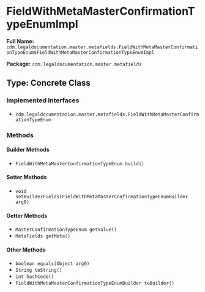 # FieldWithMetaMasterConfirmationTypeEnumImpl

**Full Name:** `cdm.legaldocumentation.master.metafields.FieldWithMetaMasterConfirmationTypeEnum$FieldWithMetaMasterConfirmationTypeEnumImpl`

**Package:** `cdm.legaldocumentation.master.metafields`

## Type: Concrete Class

### Implemented Interfaces

- `cdm.legaldocumentation.master.metafields.FieldWithMetaMasterConfirmationTypeEnum`

### Methods

#### Builder Methods

- `FieldWithMetaMasterConfirmationTypeEnum build()`

#### Setter Methods

- `void setBuilderFields(FieldWithMetaMasterConfirmationTypeEnumBuilder arg0)`

#### Getter Methods

- `MasterConfirmationTypeEnum getValue()`
- `MetaFields getMeta()`

#### Other Methods

- `boolean equals(Object arg0)`
- `String toString()`
- `int hashCode()`
- `FieldWithMetaMasterConfirmationTypeEnumBuilder toBuilder()`

